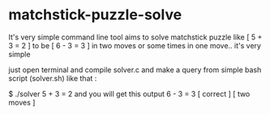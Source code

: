 # matchstick-puzzle-solve
It's very simple command line tool aims to solve matchstick puzzle like [ 5 + 3 = 2 ] to be [ 6 - 3 = 3 ] in two moves or some times in one move.. it's very simple 

just open terminal and compile solver.c and make a query from simple bash script (solver.sh) like that :

$ ./solver 5 + 3 = 2
and you will get this output 
 6 - 3 = 3    [ correct ]   [ two moves ]
